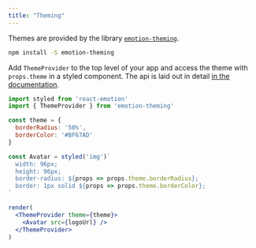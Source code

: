 ```yaml
---
title: "Theming"
---
```


Themes are provided by the library
[`emotion-theming`](https://github.com/emotion-js/emotion/tree/master/packages/emotion-theming).

```bash
npm install -S emotion-theming
```

Add `ThemeProvider` to the top level of your app and access the theme with
`props.theme` in a styled component. The api is laid out in detail
[in the documentation](https://github.com/emotion-js/emotion/tree/master/packages/emotion-theming/README.md#api).

```jsx live
import styled from 'react-emotion'
import { ThemeProvider } from 'emotion-theming'

const theme = {
  borderRadius: '50%',
  borderColor: '#BF67AD'
}

const Avatar = styled('img')`
  width: 96px;
  height: 96px;
  border-radius: ${props => props.theme.borderRadius};
  border: 1px solid ${props => props.theme.borderColor};
`

render(
  <ThemeProvider theme={theme}>
    <Avatar src={logoUrl} />
  </ThemeProvider>
)
```
